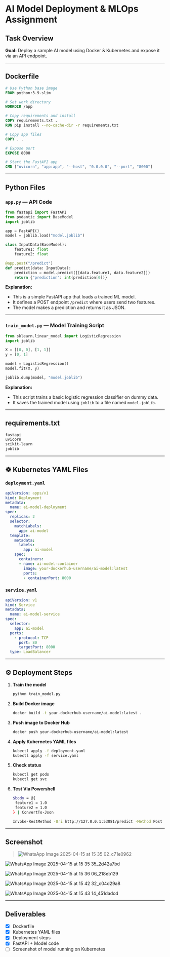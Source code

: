 #  AI Model Deployment & MLOps Assignment

##  Task Overview
**Goal:** Deploy a sample AI model using Docker & Kubernetes and expose it via an API endpoint.

---

##  Dockerfile

```Dockerfile
# Use Python base image
FROM python:3.9-slim

# Set work directory
WORKDIR /app

# Copy requirements and install
COPY requirements.txt .
RUN pip install --no-cache-dir -r requirements.txt

# Copy app files
COPY . .

# Expose port
EXPOSE 8000

# Start the FastAPI app
CMD ["uvicorn", "app:app", "--host", "0.0.0.0", "--port", "8000"]
```

---

##  Python Files

### `app.py` — API Code

```python
from fastapi import FastAPI
from pydantic import BaseModel
import joblib

app = FastAPI()
model = joblib.load("model.joblib")

class InputData(BaseModel):
    feature1: float
    feature2: float

@app.post("/predict")
def predict(data: InputData):
    prediction = model.predict([[data.feature1, data.feature2]])
    return {"prediction": int(prediction[0])}
```

**Explanation:**
- This is a simple FastAPI app that loads a trained ML model.
- It defines a POST endpoint `/predict` where users send two features.
- The model makes a prediction and returns it as JSON.

---

### `train_model.py` — Model Training Script

```python
from sklearn.linear_model import LogisticRegression
import joblib

X = [[0, 0], [1, 1]]
y = [0, 1]

model = LogisticRegression()
model.fit(X, y)

joblib.dump(model, "model.joblib")
```

**Explanation:**
- This script trains a basic logistic regression classifier on dummy data.
- It saves the trained model using `joblib` to a file named `model.joblib`.

---

##  requirements.txt

```txt
fastapi
uvicorn
scikit-learn
joblib
```

---

## ☸ Kubernetes YAML Files

### `deployment.yaml`

```yaml
apiVersion: apps/v1
kind: Deployment
metadata:
  name: ai-model-deployment
spec:
  replicas: 2
  selector:
    matchLabels:
      app: ai-model
  template:
    metadata:
      labels:
        app: ai-model
    spec:
      containers:
      - name: ai-model-container
        image: your-dockerhub-username/ai-model:latest
        ports:
        - containerPort: 8000
```

### `service.yaml`

```yaml
apiVersion: v1
kind: Service
metadata:
  name: ai-model-service
spec:
  selector:
    app: ai-model
  ports:
    - protocol: TCP
      port: 80
      targetPort: 8000
  type: LoadBalancer
```

---

## ⚙ Deployment Steps

1. **Train the model**
   ```bash
   python train_model.py
   ```

2. **Build Docker image**
   ```bash
   docker build -t your-dockerhub-username/ai-model:latest .
   ```

3. **Push image to Docker Hub**
   ```bash
   docker push your-dockerhub-username/ai-model:latest
   ```

4. **Apply Kubernetes YAML files**
   ```bash
   kubectl apply -f deployment.yaml
   kubectl apply -f service.yaml
   ```

5. **Check status**
   ```bash
   kubectl get pods
   kubectl get svc
   ```

6. **Test Via Powershell**
   ```bash
   $body = @{
    feature1 = 1.0
    feature2 = 1.0
   } | ConvertTo-Json

   Invoke-RestMethod -Uri http://127.0.0.1:53081/predict -Method Post -Body $body -ContentType "application/json"
    ```

---

##  Screenshot

> ![WhatsApp Image 2025-04-15 at 15 35 02_c71e0962](https://github.com/user-attachments/assets/7ace71a1-b737-4965-aecd-25a399e3d369)


![WhatsApp Image 2025-04-15 at 15 35 35_2d42a7bd](https://github.com/user-attachments/assets/bdc10b47-7afe-41ba-abd3-87b0be553831)


![WhatsApp Image 2025-04-15 at 15 36 06_218eb129](https://github.com/user-attachments/assets/5a51626a-0ce3-4f20-8add-11a8a77af163)

![WhatsApp Image 2025-04-15 at 15 42 32_c04d29a8](https://github.com/user-attachments/assets/a9328621-2c92-48e1-8ccc-74d4aa6eecc2)

![WhatsApp Image 2025-04-15 at 15 43 14_451dadcd](https://github.com/user-attachments/assets/3d98eeed-b892-41ca-8279-170e6d7842a9)






---

##  Deliverables

- [x] Dockerfile 
- [x] Kubernetes YAML files 
- [x] Deployment steps 
- [x] FastAPI + Model code 
- [ ] Screenshot of model running on Kubernetes 
